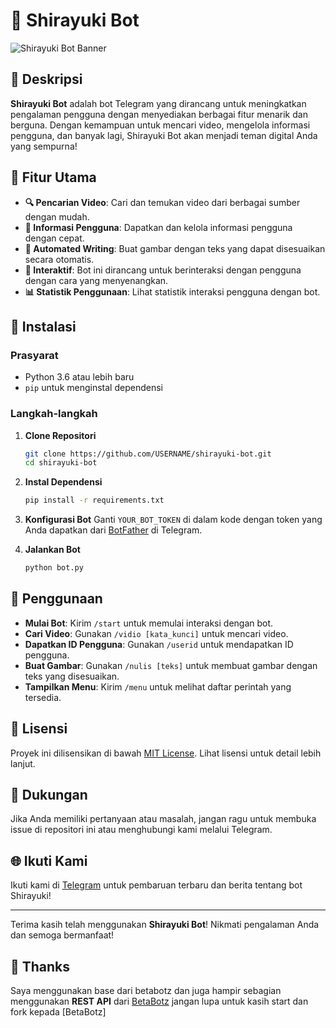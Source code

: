 # 🤖 Shirayuki Bot

![Shirayuki Bot Banner](https://example.com/banner-image.png)  <!-- Ganti dengan URL gambar banner Anda -->

## 📖 Deskripsi
**Shirayuki Bot** adalah bot Telegram yang dirancang untuk meningkatkan pengalaman pengguna dengan menyediakan berbagai fitur menarik dan berguna. Dengan kemampuan untuk mencari video, mengelola informasi pengguna, dan banyak lagi, Shirayuki Bot akan menjadi teman digital Anda yang sempurna!

## 🌟 Fitur Utama
- **🔍 Pencarian Video**: Cari dan temukan video dari berbagai sumber dengan mudah.
- **👤 Informasi Pengguna**: Dapatkan dan kelola informasi pengguna dengan cepat.
- **📝 Automated Writing**: Buat gambar dengan teks yang dapat disesuaikan secara otomatis.
- **💬 Interaktif**: Bot ini dirancang untuk berinteraksi dengan pengguna dengan cara yang menyenangkan.
- **📊 Statistik Penggunaan**: Lihat statistik interaksi pengguna dengan bot.

## 🚀 Instalasi

### Prasyarat
- Python 3.6 atau lebih baru
- `pip` untuk menginstal dependensi

### Langkah-langkah
1. **Clone Repositori**
   ```bash
   git clone https://github.com/USERNAME/shirayuki-bot.git
   cd shirayuki-bot
   ```

2. **Instal Dependensi**
   ```bash
   pip install -r requirements.txt
   ```

3. **Konfigurasi Bot**
   Ganti `YOUR_BOT_TOKEN` di dalam kode dengan token yang Anda dapatkan dari [BotFather](https://t.me/botfather) di Telegram.

4. **Jalankan Bot**
   ```bash
   python bot.py
   ```

## 📜 Penggunaan
- **Mulai Bot**: Kirim `/start` untuk memulai interaksi dengan bot.
- **Cari Video**: Gunakan `/vidio [kata_kunci]` untuk mencari video.
- **Dapatkan ID Pengguna**: Gunakan `/userid` untuk mendapatkan ID pengguna.
- **Buat Gambar**: Gunakan `/nulis [teks]` untuk membuat gambar dengan teks yang disesuaikan.
- **Tampilkan Menu**: Kirim `/menu` untuk melihat daftar perintah yang tersedia.

## 📄 Lisensi
Proyek ini dilisensikan di bawah [MIT License](LICENSE). Lihat lisensi untuk detail lebih lanjut.

## 🤝 Dukungan
Jika Anda memiliki pertanyaan atau masalah, jangan ragu untuk membuka issue di repositori ini atau menghubungi kami melalui Telegram.

## 🌐 Ikuti Kami
Ikuti kami di [Telegram](https://t.me/lyn_mountain) untuk pembaruan terbaru dan berita tentang bot Shirayuki!

---

Terima kasih telah menggunakan **Shirayuki Bot**! Nikmati pengalaman Anda dan semoga bermanfaat!

## 🙏 Thanks
Saya menggunakan base dari betabotz dan juga hampir sebagian menggunakan **REST API** dari [BetaBotz](https://github.com/NamaPengembang) jangan lupa untuk kasih start dan fork kepada [BetaBotz]
